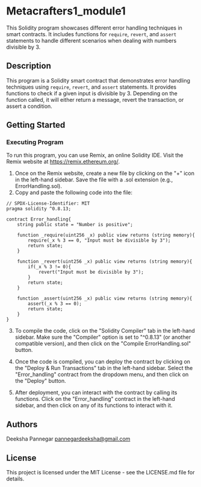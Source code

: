 # Metacrafters1_module1

This Solidity program showcases different error handling techniques in smart contracts. It includes functions for `require`, `revert`, and `assert` statements to handle different scenarios when dealing with numbers divisible by 3.

## Description

This program is a Solidity smart contract that demonstrates error handling techniques using `require`, `revert`, and `assert` statements. It provides functions to check if a given input is divisible by 3. Depending on the function called, it will either return a message, revert the transaction, or assert a condition.

## Getting Started

### Executing Program

To run this program, you can use Remix, an online Solidity IDE. Visit the Remix website at https://remix.ethereum.org/.

1. Once on the Remix website, create a new file by clicking on the "+" icon in the left-hand sidebar. Save the file with a .sol extension (e.g., ErrorHandling.sol).
2. Copy and paste the following code into the file:

```solidity
// SPDX-License-Identifier: MIT
pragma solidity ^0.8.13;

contract Error_handling{
    string public state = "Number is positive";

    function _require(uint256 _x) public view returns (string memory){
        require(_x % 3 == 0, "Input must be divisible by 3");
        return state;
    }

    function _revert(uint256 _x) public view returns (string memory){
        if(_x % 3 != 0){
            revert("Input must be divisible by 3");
        }
        return state;
    }

    function _assert(uint256 _x) public view returns (string memory){
        assert(_x % 3 == 0);
        return state;
    }
}
```

3. To compile the code, click on the "Solidity Compiler" tab in the left-hand sidebar. Make sure the "Compiler" option is set to "^0.8.13" (or another compatible version), and then click on the "Compile ErrorHandling.sol" button.

4. Once the code is compiled, you can deploy the contract by clicking on the "Deploy & Run Transactions" tab in the left-hand sidebar. Select the "Error_handling" contract from the dropdown menu, and then click on the "Deploy" button.

5. After deployment, you can interact with the contract by calling its functions. Click on the "Error_handling" contract in the left-hand sidebar, and then click on any of its functions to interact with it.

## Authors

Deeksha Pannegar 
pannegardeeksha@gmail.com

## License

This project is licensed under the MIT License - see the LICENSE.md file for details.
